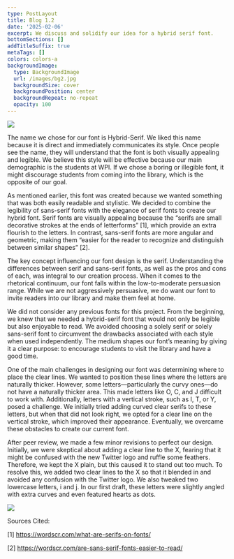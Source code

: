 ```yaml
---
type: PostLayout
title: Blog 1.2
date: '2025-02-06'
excerpt: We discuss and solidify our idea for a hybrid serif font.
bottomSections: []
addTitleSuffix: true
metaTags: []
colors: colors-a
backgroundImage:
  type: BackgroundImage
  url: /images/bg2.jpg
  backgroundSize: cover
  backgroundPosition: center
  backgroundRepeat: no-repeat
  opacity: 100
---
```

![](/images/yesss%20-%20Copy.png)





The name we chose for our font is Hybrid-Serif. We liked this name because it is direct and immediately communicates its style. Once people see the name, they will understand that the font is both visually appealing and legible. We believe this style will be effective because our main demographic is the students at WPI. If we chose a boring or illegible font, it might discourage students from coming into the library, which is the opposite of our goal.

As mentioned earlier, this font was created because we wanted something that was both easily readable and stylistic. We decided to combine the legibility of sans-serif fonts with the elegance of serif fonts to create our hybrid font. Serif fonts are visually appealing because the “serifs are small decorative strokes at the ends of letterforms” \[1], which provide an extra flourish to the letters. In contrast, sans-serif fonts are more angular and geometric, making them “easier for the reader to recognize and distinguish between similar shapes” \[2].

The key concept influencing our font design is the serif. Understanding the differences between serif and sans-serif fonts, as well as the pros and cons of each, was integral to our creation process. When it comes to the rhetorical continuum, our font falls within the low-to-moderate persuasion range. While we are not aggressively persuasive, we do want our font to invite readers into our library and make them feel at home.

We did not consider any previous fonts for this project. From the beginning, we knew that we needed a hybrid-serif font that would not only be legible but also enjoyable to read. We avoided choosing a solely serif or solely sans-serif font to circumvent the drawbacks associated with each style when used independently. The medium shapes our font’s meaning by giving it a clear purpose: to encourage students to visit the library and have a good time.

One of the main challenges in designing our font was determining where to place the clear lines. We wanted to position these lines where the letters are naturally thicker. However, some letters—particularly the curvy ones—do not have a naturally thicker area. This made letters like O, C, and J difficult to work with. Additionally, letters with a vertical stroke, such as I, T, or Y, posed a challenge. We initially tried adding curved clear serifs to these letters, but when that did not look right, we opted for a clear line on the vertical stroke, which improved their appearance. Eventually, we overcame these obstacles to create our current font.

After peer review, we made a few minor revisions to perfect our design. Initially, we were skeptical about adding a clear line to the X, fearing that it might be confused with the new Twitter logo and ruffle some feathers. Therefore, we kept the X plain, but this caused it to stand out too much. To resolve this, we added two clear lines to the X so that it blended in and avoided any confusion with the Twitter logo. We also tweaked two lowercase letters, i and j. In our first draft, these letters were slightly angled with extra curves and even featured hearts as dots.



![](/images/yesss.png)



Sources Cited:

\[1]
<https://wordscr.com/what-are-serifs-on-fonts/>

\[2]
<https://wordscr.com/are-sans-serif-fonts-easier-to-read/>
